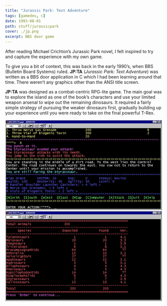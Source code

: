 ```yaml
---
title: "Jurassic Park: Text Adventure"
tags: [gamedev, c]
date: 1993-08-01
path: stuff/jurassicpark
cover: ./jp.png
excerpt: BBS door game
---
```


After reading Michael Crichton’s Jurassic Park novel, I felt inspired to try and capture the experience with my own game.

To give you a bit of context, this was back in the early 1990’s, when BBS (Bulletin Board Systems) ruled. **JP:TA**
(_Jurassic Park: Text Adventure_) was written as a BBS door application in C which I had been learning around that time. There weren’t any graphics other than the ANSI title screen.

**JP:TA** was designed as a combat-centric RPG-lite game. The main goal was to explore the island as one of the book’s characters and use your limited weapon arsenal to wipe out the remaining dinosaurs. It required a fairly simple strategy of pursuing the weaker dinosaurs first, gradually building up your experience until you were ready to take on the final powerful T-Rex.

<img src="jpgame.jpg" style="width:972px" />

<img src="jpgame2.jpg" style="width:972px" />
<br>
